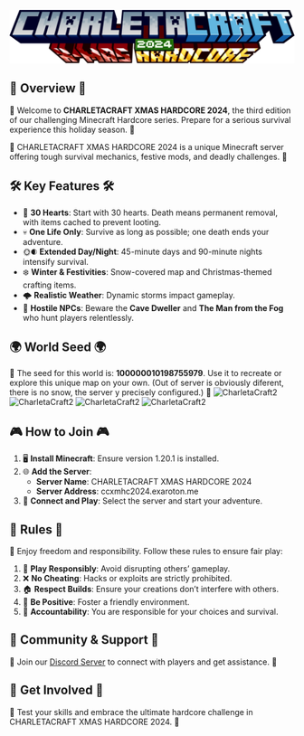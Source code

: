 ![CharletaCraft2](img/CCHXMAS2024.png)

## 🎅 Overview 🎅

🎄 Welcome to **CHARLETACRAFT XMAS HARDCORE 2024**, the third edition of our challenging Minecraft Hardcore series. Prepare for a serious survival experience this holiday season. 🎄

🎁 CHARLETACRAFT XMAS HARDCORE 2024 is a unique Minecraft server offering tough survival mechanics, festive mods, and deadly challenges. 🎁

## 🛠️ Key Features 🛠️

- 🧡 **30 Hearts**: Start with 30 hearts. Death means permanent removal, with items cached to prevent looting.
- 💀 **One Life Only**: Survive as long as possible; one death ends your adventure.
- 🌞🌒 **Extended Day/Night**: 45-minute days and 90-minute nights intensify survival.
- ❄️ **Winter & Festivities**: Snow-covered map and Christmas-themed crafting items.
- 🌩️ **Realistic Weather**: Dynamic storms impact gameplay.
- 👾 **Hostile NPCs**: Beware the **Cave Dweller** and **The Man from the Fog** who hunt players relentlessly.

## 🌍 World Seed 🌍

🔢 The seed for this world is: **100000010198755979**. Use it to recreate or explore this unique map on your own. (Out of server is obviously diferent, there is no snow, the server y precisely configured.) 🔢
![CharletaCraft2](img/img1.png)
![CharletaCraft2](img/img2.png)
![CharletaCraft2](img/img3.png)
![CharletaCraft2](img/img4.png)

## 🎮 How to Join 🎮

1. 🖥️ **Install Minecraft**: Ensure version 1.20.1 is installed.
2. 🌐 **Add the Server**:
   - **Server Name**: CHARLETACRAFT XMAS HARDCORE 2024
   - **Server Address**: ccxmhc2024.exaroton.me
3. 🚪 **Connect and Play**: Select the server and start your adventure.

## 📜 Rules 📜

🎄 Enjoy freedom and responsibility. Follow these rules to ensure fair play:

1. 🎯 **Play Responsibly**: Avoid disrupting others’ gameplay.
2. ❌ **No Cheating**: Hacks or exploits are strictly prohibited.
3. 🏠 **Respect Builds**: Ensure your creations don’t interfere with others.
4. 💬 **Be Positive**: Foster a friendly environment.
5. 📜 **Accountability**: You are responsible for your choices and survival.

## 🤝 Community & Support 🤝

🎅 Join our [Discord Server](https://discord.gg/hrHBGrMJ) to connect with players and get assistance. 🎅

## 🎁 Get Involved 🎁

🎄 Test your skills and embrace the ultimate hardcore challenge in CHARLETACRAFT XMAS HARDCORE 2024. 🎄


